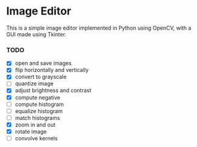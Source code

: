 # Image Editor

This is a simple image editor implemented in Python using OpenCV, with a GUI made using Tkinter.

### TODO
- [x] open and save images
- [x] flip horizontally and vertically
- [x] convert to grayscale
- [ ] quantize image
- [x] adjust brightness and contrast
- [x] compute negative
- [ ] compute histogram
- [ ] equalize histogram
- [ ] match histograms
- [x] zoom in and out
- [x] rotate image
- [ ] convolve kernels 
